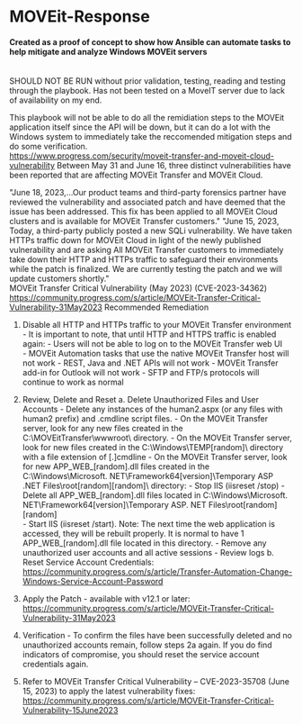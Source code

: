 # MOVEit-Response 

#### Created as a proof of concept to show how Ansible can automate tasks to help mitigate and analyze Windows MOVEit servers
<br>
SHOULD NOT BE RUN without prior validation, testing, reading and testing through the playbook. Has not been tested on a MoveIT server due to lack of availability on my end.

This playbook will not be able to do all the remidiation steps to the MOVEit application itself since the API will be down, but it can do a lot with the Windows system to immediately take the reccomended mitigation steps and do some verification.
<br>
https://www.progress.com/security/moveit-transfer-and-moveit-cloud-vulnerability
Between May 31 and June 16, three distinct vulnerabilities have been reported that are affecting MOVEit Transfer and MOVEit Cloud.

"June 18, 2023,...Our product teams and third-party forensics partner have reviewed the vulnerability and associated patch and have deemed that the issue has been addressed. This fix has been applied to all MOVEit Cloud clusters and is available for MOVEit Transfer customers."
"June 15, 2023, Today, a third-party publicly posted a new SQLi vulnerability. We have taken HTTPs traffic down for MOVEit Cloud in light of the newly published vulnerability and are asking All MOVEit Transfer customers to immediately take down their HTTP and HTTPs traffic to safeguard their environments while the patch is finalized. We are currently testing the patch and we will update customers shortly."
<br>
MOVEit Transfer Critical Vulnerability (May 2023) (CVE-2023-34362)
https://community.progress.com/s/article/MOVEit-Transfer-Critical-Vulnerability-31May2023
Recommended Remediation
1. Disable all HTTP and HTTPs traffic to your MOVEit Transfer environment
                    - It is important to note, that until HTTP and HTTPS traffic is enabled again: 
                       - Users will not be able to log on to the MOVEit Transfer web UI  
                       - MOVEit Automation tasks that use the native MOVEit Transfer host will not work
                       - REST, Java and .NET APIs will not work 
                       - MOVEit Transfer add-in for Outlook will not work 
                    - SFTP and FTP/s protocols will continue to work as normal 

2. Review, Delete and Reset
   a. Delete Unauthorized Files and User Accounts
                    - Delete any instances of the human2.aspx (or any files with human2 prefix) and .cmdline script files.
                    - On the MOVEit Transfer server, look for any new files created in the C:\MOVEitTransfer\wwwroot\ directory.
                    - On the MOVEit Transfer server, look for new files created in the 
                      C:\Windows\TEMP\[random]\ directory with a file extension of [.]cmdline
                    - On the MOVEit Transfer server, look for new APP_WEB_[random].dll files created in the 
                      C:\Windows\Microsoft. NET\Framework64\[version]\Temporary ASP .NET Files\root\[random]\[random]\ directory:
                      - Stop IIS (iisreset /stop)
                      - Delete all APP_WEB_[random].dll files located in 
                        C:\Windows\Microsoft. NET\Framework64\[version]\Temporary ASP. NET Files\root\[random]\[random]\
                      - Start IIS (iisreset /start). Note: The next time the web application is accessed, 
                        they will be rebuilt properly. It is normal to have 1 APP_WEB_[random].dll file located in this directory.
                    - Remove any unauthorized user accounts and all active sessions
                    - Review logs 
   b. Reset Service Account Credentials: https://community.progress.com/s/article/Transfer-Automation-Change-Windows-Service-Account-Password

 3. Apply the Patch - available with v12.1 or later: https://community.progress.com/s/article/MOVEit-Transfer-Critical-Vulnerability-31May2023

 4. Verification    - To confirm the files have been successfully deleted and no unauthorized accounts remain, follow steps 2a again. 
                      If you do find indicators of compromise, you should reset the service account credentials again.

 5. Refer to MOVEit Transfer Critical Vulnerability – CVE-2023-35708 (June 15, 2023) to apply the latest vulnerability fixes: https://community.progress.com/s/article/MOVEit-Transfer-Critical-Vulnerability-15June2023
